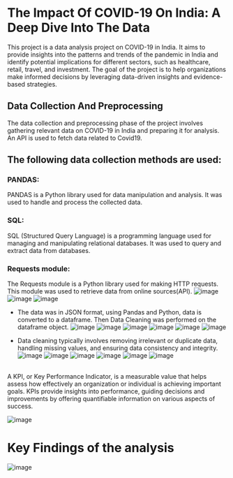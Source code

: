 # The Impact Of COVID-19 On India: A Deep Dive Into The Data

This project is a data analysis project on COVID-19 in India. It aims to provide insights into the patterns and trends of the pandemic in India and identify potential implications for different sectors, such as healthcare, retail, travel, and investment. The goal of the project is to help organizations make informed decisions by leveraging data-driven insights and evidence-based strategies.

## Data Collection And Preprocessing
The data collection and preprocessing phase of the project involves gathering relevant data on COVID-19 in India and preparing it for analysis.
An API is used to fetch data related to Covid19.
## The following data collection methods are used:
### PANDAS: 
PANDAS is a Python library used for data manipulation and analysis. It was used to handle and process the collected data.
### SQL: 
SQL (Structured Query Language) is a programming language used for managing and manipulating relational databases. It was used to query and extract data from databases.
### Requests module: 
The Requests module is a Python library used for making HTTP requests. This module was used to retrieve data from online sources(API).
![image](https://github.com/Rushikesh-Kharat/Covid19-India-Exploratory-Data-Analysis/assets/99657888/03a74cec-1fb5-4aca-902f-321d1208eba4)
![image](https://github.com/Rushikesh-Kharat/Covid19-India-Exploratory-Data-Analysis/assets/99657888/cbd3bd2e-4bf4-4dbd-ac00-a9cd58cdfc42)
![image](https://github.com/Rushikesh-Kharat/Covid19-India-Exploratory-Data-Analysis/assets/99657888/ec3f1c20-f590-4b75-9981-9319c1f189ee)
* The data was in JSON format, using Pandas and Python, data is converted to a dataframe. Then Data Cleaning was performed on the dataframe object.
![image](https://github.com/Rushikesh-Kharat/Covid19-India-Exploratory-Data-Analysis/assets/99657888/7843bed3-24e9-4c09-a6ed-6b44d29c80ef)
![image](https://github.com/Rushikesh-Kharat/Covid19-India-Exploratory-Data-Analysis/assets/99657888/22a74f21-0fb5-4f1f-91a3-d6bc7a7b41a2)
![image](https://github.com/Rushikesh-Kharat/Covid19-India-Exploratory-Data-Analysis/assets/99657888/48891ea9-7ef5-440c-b841-c8634891ace8)
![image](https://github.com/Rushikesh-Kharat/Covid19-India-Exploratory-Data-Analysis/assets/99657888/598febeb-fcf9-4c90-a843-8e656aaa7e67)
![image](https://github.com/Rushikesh-Kharat/Covid19-India-Exploratory-Data-Analysis/assets/99657888/2605714d-6665-4edc-9683-160099e30d3a)
![image](https://github.com/Rushikesh-Kharat/Covid19-India-Exploratory-Data-Analysis/assets/99657888/afb212cd-0c7c-49a1-bdce-aa223a130e42)

* Data cleaning typically involves removing irrelevant or duplicate data, handling missing values, and ensuring data consistency and integrity.
![image](https://github.com/Rushikesh-Kharat/Covid19-India-Exploratory-Data-Analysis/assets/99657888/0ed8000f-5672-421a-a17c-e62d7fc678a6)
![image](https://github.com/Rushikesh-Kharat/Covid19-India-Exploratory-Data-Analysis/assets/99657888/7f9cff4a-d3ee-4842-8e6a-2d9a1e2d2f49)
![image](https://github.com/Rushikesh-Kharat/Covid19-India-Exploratory-Data-Analysis/assets/99657888/d88c779d-b45e-4884-af25-99a78eb82fdb)
![image](https://github.com/Rushikesh-Kharat/Covid19-India-Exploratory-Data-Analysis/assets/99657888/3a77cbfd-2c71-41cd-9c73-753b2128e404)
![image](https://github.com/Rushikesh-Kharat/Covid19-India-Exploratory-Data-Analysis/assets/99657888/1d0c77c1-b99a-4e7f-ac93-8448ff38bd46)
![image](https://github.com/Rushikesh-Kharat/Covid19-India-Exploratory-Data-Analysis/assets/99657888/27f14592-83aa-4234-86c7-db8754ee7565)

<br/>
A KPI, or Key Performance Indicator, is a measurable value that helps assess how effectively an organization or individual is achieving important goals. KPIs provide insights into performance, guiding decisions and improvements by offering quantifiable information on various aspects of success.

![image](https://github.com/Rushikesh-Kharat/Covid19-India-Exploratory-Data-Analysis/assets/99657888/7387c7d2-cbcd-4767-8fd1-56f4dcc9d01a)
<br/>
# Key Findings of the analysis
![image](https://github.com/Rushikesh-Kharat/Covid19-India-Exploratory-Data-Analysis/assets/99657888/292fdb4d-752c-4f9e-aaeb-2e33c07068c6)

